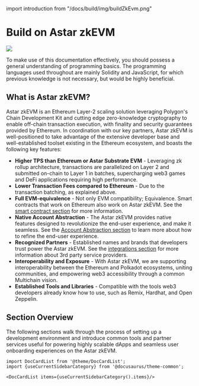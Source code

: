 import introduction from "/docs/build/img/buildZkEvm.png" 

# Build on Astar zkEVM

<div style={{textAlign: 'center'}}>
    <img src={introduction} style={{width: 1200}} />
</div>

To make use of this documentation effectively, you should possess a general understanding of programming basics. The programming languages used throughout are mainly Solidity and JavaScript, for which previous knowledge is not necessary, but would be highly beneficial. 

## What is Astar zkEVM?

Astar zkEVM is an Ethereum Layer-2 scaling solution leveraging Polygon's Chain Development Kit and cutting edge zero-knowledge cryptography to enable off-chain transaction execution, with finality and security guarantees provided by Ethereum. In coordination with our key partners, Astar zkEVM is well-positioned to take advantage of the extensive developer base and well-established toolset existing in the Ethereum ecosystem, and boasts the following key features:

- **Higher TPS than Ethereum or Astar Substrate EVM** - Leveraging zk rollup architecture, transactions are parallelized on Layer 2 and submitted on-chain to Layer 1 in batches, supercharging web3 games and DeFi applications requiring high performance.
- **Lower Transaction Fees compared to Ethereum** - Due to the transaction batching, as explained above.
- **Full EVM-equivalence** - Not only EVM compatibility; Equivalence. Smart contracts that work on Ethereum also work on Astar zkEVM. See the [smart contract section](/docs/build/zkEVM/smart-contracts/) for more information.
- **Native Account Abstraction** - The Astar zkEVM provides native features designed to revolutionize the end-user experience, and make it seamless. See the [Account Abstraction section](/docs/build/zkEVM/integrations/account-abstraction/) to learn more about how to refine the end-user experience.
- **Recognized Partners** - Established names and brands that developers trust power the Astar zkEVM. See the [integrations section](/docs/build/zkEVM/integrations/) for more information about 3rd party service providers.
- **Interoperability and Exposure** - With Astar zkEVM, we are supporting interoperability between the Ethereum and Polkadot ecosystems, uniting communities, and empowering web3 accessibility through a common Multichain vision.
- **Established Tools and Libraries** - Compatible with the tools web3 developers already know how to use, such as Remix, Hardhat, and Open Zeppelin. 

## Section Overview

The following sections walk through the process of setting up a development environment and introduce common tools and partner services useful for powering highly scalable dApps and seamless user onboarding experiences on the Astar zkEVM.


```mdx-code-block
import DocCardList from '@theme/DocCardList';
import {useCurrentSidebarCategory} from '@docusaurus/theme-common';

<DocCardList items={useCurrentSidebarCategory().items}/>
```
